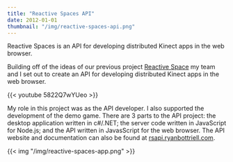 ```yaml
---
title: "Reactive Spaces API"
date: 2012-01-01
thumbnail: "/img/reactive-spaces-api.png"
---
```


Reactive Spaces is an API for developing distributed Kinect apps in the web browser. <!--more-->

Building off of the ideas of our previous project [Reactive Space](/projects/reactive-space) my team and I set out to create an API for developing distributed Kinect apps in the web browser.

{{< youtube 5822Q7wYUeo >}}

My role in this project was as the API developer. I also supported the development of the demo game. There are 3 parts to the API project: the desktop application written in c#/.NET; the server code written in JavaScript for Node.js; and the API written in JavasScript for the web browser. The API website and documentation can also be found at [rsapi.ryanbottriell.com](http://rsapi.ryanbottriell.com).

{{< img "/img/reactive-spaces-app.png" >}}
